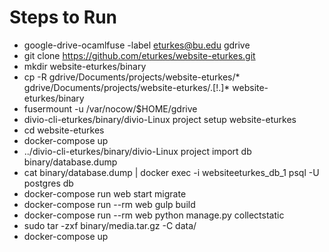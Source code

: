 # Steps to Run

* google-drive-ocamlfuse -label eturkes@bu.edu gdrive
* git clone https://github.com/eturkes/website-eturkes.git
* mkdir website-eturkes/binary
* cp -R gdrive/Documents/projects/website-eturkes/* gdrive/Documents/projects/website-eturkes/.[!.]* website-eturkes/binary
* fusermount -u /var/nocow/$HOME/gdrive
* divio-cli-eturkes/binary/divio-Linux project setup website-eturkes
* cd website-eturkes
* docker-compose up 
* ../divio-cli-eturkes/binary/divio-Linux project import db binary/database.dump
* cat binary/database.dump | docker exec -i websiteeturkes_db_1 psql -U postgres db
* docker-compose run web start migrate
* docker-compose run --rm web gulp build
* docker-compose run --rm web python manage.py collectstatic
* sudo tar -zxf binary/media.tar.gz -C data/
* docker-compose up

